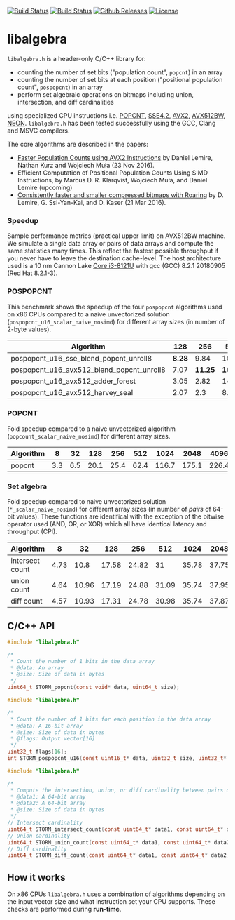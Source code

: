 [![Build Status](https://travis-ci.com/mklarqvist/libalgebra.svg)](https://travis-ci.com/mklarqvist/libalgebra)
[![Build Status](https://ci.appveyor.com/api/projects/status/github/mklarqvist/libalgebra?branch=master&svg=true)](https://ci.appveyor.com/project/mklarqvist/libalgebra)
[![Github Releases](https://img.shields.io/github/release/mklarqvist/libalgebra.svg)](https://github.com/mklarqvist/libalgebra/releases)
[![License](https://img.shields.io/badge/Apache-2.0-blue.svg)](LICENSE)

# libalgebra

```libalgebra.h``` is a header-only C/C++ library for:
* counting the number of set bits ("population count", `popcnt`) in an array
* counting the number of set bits at each position ("positional population count", `pospopcnt`) in an array
* perform set algebraic operations on bitmaps including union, intersection, and diff cardinalities

using specialized CPU instructions i.e.
[POPCNT](https://en.wikipedia.org/wiki/SSE4#POPCNT_and_LZCNT),
[SSE4.2](https://en.wikipedia.org/wiki/SSE4#SSE4.2),
[AVX2](https://en.wikipedia.org/wiki/Advanced_Vector_Extensions),
[AVX512BW](https://en.wikipedia.org/wiki/Advanced_Vector_Extensions),
[NEON](https://en.wikipedia.org/wiki/ARM_architecture#Advanced_SIMD_.28NEON.29). ```libalgebra.h``` has been tested successfully using the GCC,
Clang and MSVC compilers.

The core algorithms are described in the papers:

* [Faster Population Counts using AVX2 Instructions](https://arxiv.org/abs/1611.07612) by Daniel Lemire, Nathan Kurz
  and Wojciech Muła (23 Nov 2016).
* Efficient Computation of Positional Population Counts Using SIMD Instructions,
  by Marcus D. R. Klarqvist, Wojciech Muła, and Daniel Lemire (upcoming)
* [Consistently faster and smaller compressed bitmaps with Roaring](https://arxiv.org/abs/1603.06549) by D. Lemire, G. Ssi-Yan-Kai,
  and O. Kaser (21 Mar 2016).

### Speedup

Sample performance metrics (practical upper limit) on AVX512BW machine. We simulate a single data array or pairs of data arrays and compute the same statistics many times. This reflect the fastest possible throughput if you never have to leave the destination cache-level.
The host architecture used is a 10 nm Cannon Lake [Core i3-8121U](https://ark.intel.com/content/www/us/en/ark/products/136863/intel-core-i3-8121u-processor-4m-cache-up-to-3-20-ghz.html) with gcc (GCC) 8.2.1 20180905 (Red Hat 8.2.1-3).

### POSPOPCNT

This benchmark shows the speedup of the four `pospopcnt` algorithms used on x86
CPUs compared to a naive unvectorized solution
(`pospopcnt_u16_scalar_naive_nosimd`) for different array sizes (in number of
2-byte values). 

| Algorithm                         | 128  | 256   | 512   | 1024  | 2048  | 4096  | 8192  | 65536  |
|-----------------------------------|------|-------|-------|-------|-------|-------|-------|--------|
| pospopcnt_u16_sse_blend_popcnt_unroll8    | **8.28** | 9.84  | 10.55 | 11    | 11.58 | 11.93 | 12.13 | 12.28  |
| pospopcnt_u16_avx512_blend_popcnt_unroll8 | 7.07 | **11.25** | **16.21** | 21    | 25.49 | 27.91 | 29.73 | 31.55  |
| pospopcnt_u16_avx512_adder_forest        | 3.05 | 2.82  | 14.53 | **23.13** | **34.37** | 44.91 | 52.78 | 61.68  |
| pospopcnt_u16_avx512_harvey_seal          | 2.07 | 2.3   | 8.21  | 15.41 | 28.17 | **49.14** | **76.11** | **138.71** |

### POPCNT

Fold speedup compared to a naive unvectorized algorithm
(`popcount_scalar_naive_nosimd`) for different array sizes.

| Algorithm | 8   | 32  | 128  | 256  | 512  | 1024  | 2048  | 4096  | 8192  |
|-----------|-----|-----|------|------|------|-------|-------|-------|-------|
| popcnt    | 3.3 | 6.5 | 20.1 | 25.4 | 62.4 | 116.7 | 175.1 | 226.4 | 247.8 |

### Set algebra

Fold speedup compared to naive unvectorized solution (`*_scalar_naive_nosimd`)
for different array sizes (in number of _pairs_ of 64-bit values). These
functions are identifical with the exception of the bitwise operator used (AND,
OR, or XOR) which all have identical latency and throughput (CPI).

| Algorithm       | 8    | 32    | 128   | 256   | 512   | 1024  | 2048  | 4096  | 8192  |
|-----------------|------|-------|-------|-------|-------|-------|-------|-------|-------|
| intersect count | 4.73 | 10.8  | 17.58 | 24.82 | 31    | 35.78 | 37.75 | 23.08 | 20.81 |
| union count     | 4.64 | 10.96 | 17.19 | 24.88 | 31.09 | 35.74 | 37.95 | 22.92 | 21.11 |
| diff count      | 4.57 | 10.93 | 17.31 | 24.78 | 30.98 | 35.74 | 37.87 | 23.31 | 21.42 |

## C/C++ API

```C
#include "libalgebra.h"

/*
 * Count the number of 1 bits in the data array
 * @data: An array
 * @size: Size of data in bytes
 */
uint64_t STORM_popcnt(const void* data, uint64_t size);
```

```C
#include "libalgebra.h"

/*
 * Count the number of 1 bits for each position in the data array
 * @data: A 16-bit array
 * @size: Size of data in bytes
 * @flags: Output vector[16]
 */
uint32_t flags[16];
int STORM_pospopcnt_u16(const uint16_t* data, uint32_t size, uint32_t* flags);
```

```C
#include "libalgebra.h"

/*
 * Compute the intersection, union, or diff cardinality between pairs of bitmaps
 * @data1: A 64-bit array
 * @data2: A 64-bit array
 * @size: Size of data in bytes
 */
// Intersect cardinality
uint64_t STORM_intersect_count(const uint64_t* data1, const uint64_t* data2, const uint32_t size);
// Union cardinality
uint64_t STORM_union_count(const uint64_t* data1, const uint64_t* data2, const uint32_t size);
// Diff cardinality
uint64_t STORM_diff_count(const uint64_t* data1, const uint64_t* data2, const uint32_t size);
```

## How it works

On x86 CPUs ```libalgebra.h``` uses a combination of algorithms depending on the input vector size and what instruction set your CPU supports. These checks are performed during **run-time**.